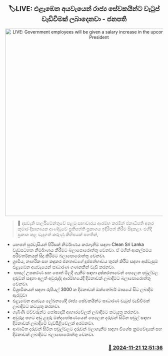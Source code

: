 <p align='center'><b><h2 align='center' title='LIVE: Government employees will be given a salary increase in the upcoming budget - President'>🏷LIVE: එළැඹෙන අයවැයෙන් රාජ්‍ය සේවකයින්ට වැටුප් වැඩිවීමක් ලබාදෙනවා - ජනපති</h2></b></p>
<p align='center'><img src='https://helakuru.sgp1.cdn.digitaloceanspaces.com/esana/images/lib/anura-president-gf.jpg' width='600' alt='LIVE: Government employees will be given a salary increase in the upcoming budget - President'></p>

>📝 දසවැනි පාර්ලිමේන්තුවේ පළමු සභාවාරය ආරම්භ කරමින් ජනාධිපති අනුර කුමාර දිසානායක ආණ්ඩුවේ ප්‍රතිපත්ති ප්‍රකාශය ඉදිරිපත් කිරීම සිදුකළා.
එහිදී ප්‍රකාශ කළ වැදගත් කරුණු කිහිපයක් පහතින්,
* යහපත් පුරවැසියන් පිරිසක් නිර්මාණය කරගැනීම සඳහා Clean Sri Lanka වැඩසටහන නිර්මාණය කිරීමට බලාපොරොත්තු වෙනවා. ඒ මගින් ආකල්පමය පරිවර්තනයක් සිදු කිරීමට බලාපොරොත්තු වෙනවා.
* ග්‍රාමී​ය, නාගරික සහ කඳුකර ජනතාව​ගේ දුප්පත්භාවය තුරන් කිරීම සඳහා අස්වැසුම එළැඹෙ​න අයවැයෙන් සාධාරණ ගණනකින් වැඩි කරනවා. 
*  පාසල් උපකරණ ස​හ පොත් මිලදී ගැනීම සඳහා දුෂ්කරතාවෙන් පෙලෙන පවුල්වල දරුවන් සඳහා අලුත් අවුරුද්ද ආරම්භයේදී දීමනාවක් ලබාදීමට බලාපොරොත්තු වෙනවා.
* විශ්‍රාමිකයන් සඳහා රුපියල් 3000 ක දීමනාවක් ඔක්තෝබර් මාසයේ සිට ලබාදීම ඇරඹුවා
* එළැඹෙන අයවැය ලේඛනයේදී රාජ්‍ය සේවකයින්ට සාධාරණ වැටුප් වැඩිවීමක් ලබාදීමට කටයුතු කරනවා.
* ගැබිණි මව්වරුන්ට පෝෂ්‍යදායී ආහාරවේලක් ලබාදීමට කටයුතු කරනවා.
* අවුරුදු පහට අඩු ළදරු මන්දපෝෂණයෙන් පෙලෙන දරුවන් සිටින පවුල් සඳහා දීමනාවක් ලබාදීමේ වැඩපිළිවෙලක් අරඹනවා.
* ආබාධිත දරුවන් සිටින පවුල්වලට දරුවන් බලාගැනීම සඳහා විශේෂ ක්‍රමවේදයක් සහ දීමනාවක් ලබාදීමට බලාපොරොත්තු වෙනවා.


<h3 align='right'><a href='https://www.helakuru.lk/esana/p/105326/'>📅 2024-11-21 12:51:36</a></h3>
